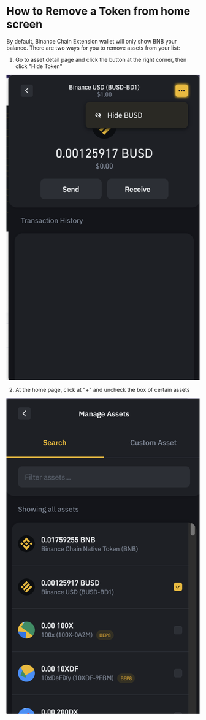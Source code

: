 # How to Remove a Token from home screen

By default, Binance Chain Extension wallet will only show BNB your balance. There are two ways for you to  remove assets from your list:

1. Go to asset detail page and click the button at the right corner, then click "Hide Token"

![](../../../.gitbook/assets/image%20%2865%29.png)

2. At the home page, click at "+" and uncheck the box of certain assets

![](../../../.gitbook/assets/image%20%2866%29.png)

